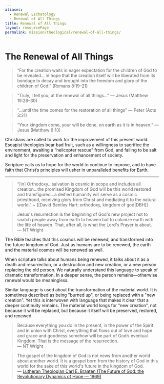 ```yaml
---
aliases:
  - Renewal Eschatology
  - Renewal of All Things
title: Renewal of All Things
layout: resourcePage
permalink: mission/theological/renewal-of-all-things/
---
```

# The Renewal of All Things

> “For the creation waits in eager expectation for the children of God to be revealed… in hope that the creation itself will be liberated from its bondage to decay and brought into the freedom and glory of the children of God.” (Romans 8:19–21)

> “Truly, I tell you, at the renewal of all things…” — Jesus (Matthew 19:28–30)

> “…until the time comes for the restoration of all things” — Peter (Acts 3:21)

> “Your kingdom come, your will be done, on earth as it is in heaven.” — Jesus (Matthew 6:10)

Christians are called to work for the improvement of this present world. Escapist theologies bear bad fruit, such as a willingness to sacrifice the environment, awaiting a “helicopter rescue” from God, and failing to be salt and light for the preservation and enhancement of society.

Scripture calls us to hope for the world to continue to improve, and to have faith that Christ’s principles will usher in unparalleled benefits for Earth.

---

> “[in] Orthodoxy…salvation is cosmic in scope and includes all creation…the promised Kingdom of God will be this world restored and transfigured…a deified humanity will serve as a cosmic priesthood, receiving glory from Christ and mediating it to the natural world.” ~ [[David Bentley Hart; orthodoxy, kingdom of god|DBH]]

> Jesus's resurrection is the beginning of God's new project not to snatch people away from earth to heaven but to colonize earth with the life of heaven. That, after all, is what the Lord's Prayer is about.  
> — NT Wright

The Bible teaches that this cosmos will be renewed, and transformed into the future kingdom of God. Just as humans are to be renewed, the earth and the material cosmos will be renewed as well. 

When scripture talks about humans being renewed, it talks about it as a death and resurrection, or a destruction and new creation, or a new person replacing the old person. We naturally understand this language to speak of dramatic transformation. In a deeper sense, the person remains—otherwise renewal would be meaningless.

Similar language is used about the transformation of the material world. It is sometimes described as being "burned up", or being replaced with a "new creation". Yet this is interwoven with language that makes it clear that a deeper continuity remains. The material world longs for "new creation", not because it will be replaced, but because it itself will be preserved, restored, and renewed.

> Because everything you do in the present, in the power of the Spirit and in union with Christ, everything that flows out of love and hope and grace and goodness somehow will be part of God’s eventual Kingdom. That is the message of the resurrection.   
> — NT Wright

> The gospel of the kingdom of God is not news from another world about another world. It is a gospel born from the history of God in this world for the sake of this world's future in the kingdom of God.  
> — [Lutheran Theologian Carl E. Braaten (The Future of God: the Revolutionary Dynamics of Hope — 1969)](//smile.amazon.com/Future-God-Revolutionary-Dynamics-Hope/dp/B001AGA3LE/ref=as_li_ss_tl?ie=UTF8&qid=1520647833&sr=8-1&keywords=The+Future+of+God+the+revolutionary+dynamics+of+hope&linkCode=ll1&tag=micahredding-20&linkId=80b3919adcc42f51a5ea3c8c935a0928)



